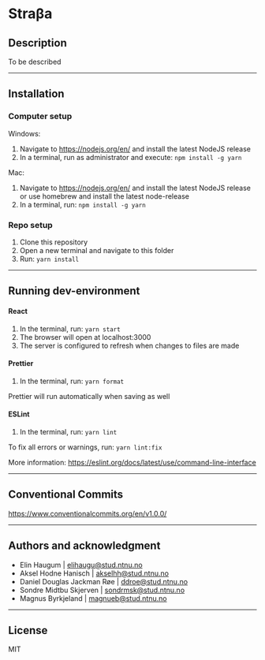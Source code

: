 # Straβa
## Description
To be described

***

## Installation

### Computer setup

Windows:
1. Navigate to https://nodejs.org/en/ and install the latest NodeJS release
2. In a terminal, run as administrator and execute: `npm install -g yarn`

Mac:
1. Navigate to https://nodejs.org/en/ and install the latest NodeJS release
or use homebrew and install the latest node-release
2. In a terminal, run: `npm install -g yarn`


### Repo setup

1. Clone this repository
2. Open a new terminal and navigate to this folder
3. Run: `yarn install`

***

## Running dev-environment

#### React
1. In the terminal, run: `yarn start`
2. The browser will open at localhost:3000
3. The server is configured to refresh when changes to files are made

<!-- #### Nodemon
1. In the terminal, run: `nodemon index.js localhost {port}` -->

#### Prettier
1. In the terminal, run: `yarn format`

Prettier will run automatically when saving as well


#### ESLint
1. In the terminal, run: `yarn lint`

To fix all errors or warnings, run: `yarn lint:fix`

More information: https://eslint.org/docs/latest/use/command-line-interface


***

## Conventional Commits
https://www.conventionalcommits.org/en/v1.0.0/

***


## Authors and acknowledgment
- Elin Haugum | elihaugu@stud.ntnu.no
- Aksel Hodne Hanisch | akselhh@stud.ntnu.no
- Daniel Douglas Jackman Røe | ddroe@stud.ntnu.no
- Sondre Midtbu Skjerven | sondrmsk@stud.ntnu.no
- Magnus Byrkjeland | magnueb@stud.ntnu.no

***

## License
MIT


